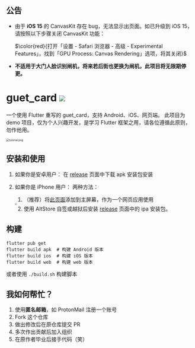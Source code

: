 ## 公告
- 由于 **iOS 15** 的 CanvasKit 存在 bug，无法显示出页面。如已升级到 iOS 15，请按照以下步骤关闭 CanvasKit 功能：

  $\color{red}{打开「设置 - Safari 浏览器 - 高级 - Experimental Features」，找到「GPU Process: Canvas Rendering」选项，将其关闭}$

- **不适用于大门人脸识别闸机，将来若后街也更换为闸机，此项目将无限期停更。**

# guet_card <a href="#"><img src="https://img.shields.io/badge/复刻-我-da282a"></img></a>

一个使用 Flutter 重写的 guet_card，支持 Android、iOS、网页端。
此项目为 demo 项目，仅为个人兴趣开发，是学习 Flutter 框架之用，请各位遵循此原则，勿作他用。

<img src="https://i.loli.net/2021/09/29/5nUS63TpLlmhjJZ.jpg" alt="tutorial.png" style="zoom: 50%;" />

## 安装和使用
1. 如果你是安卓用户：
    在 [release](https://gitee.com/guetcard/guetcard/releases) 页面中下载 apk 安装包安装
    
2. 如果你是 iPhone 用户：
    两种方法：
    1. （推荐）将[此页面](https://guet-card.web.app)添加到主屏幕，作为一个网页应用使用

    <img src="https://i.loli.net/2021/09/22/1m5Aj7txbpklY9E.jpg" style="zoom: 33%;" />

    2. 使用 AltStore 自签或越狱后安装 [release](https://gitee.com/guetcard/guetcard/releases) 页面中的 ipa 安装包。

## 构建
```
flutter pub get
flutter build apk  # 构建 Android 版本
flutter build ios  # 构建 iOS 版本
flutter build web  # 构建 web 版本
```
或者使用 `./build.sh` 构建脚本

## 我如何帮忙？
1. 使用**匿名邮箱**，如 ProtonMail 注册一个账号
2. Fork 这个仓库
3. 做出修改后在原仓库提交 PR
4. 多次作出贡献后加入组织
5. 在原作者毕业后接手代码（笑）